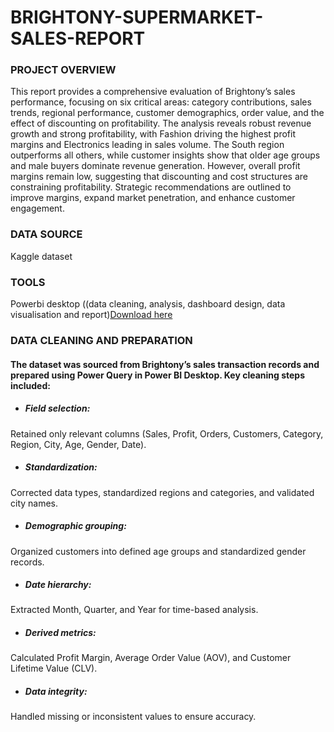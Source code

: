 # BRIGHTONY-SUPERMARKET-SALES-REPORT

### PROJECT OVERVIEW

This report provides a comprehensive evaluation of Brightony’s sales performance, focusing on six critical areas: category contributions, sales trends, regional performance, customer demographics, order value, and the effect of discounting on profitability. The analysis reveals robust revenue growth and strong profitability, with Fashion driving the highest profit margins and Electronics leading in sales volume. The South region outperforms all others, while customer insights show that older age groups and male buyers dominate revenue generation. However, overall profit margins remain low, suggesting that discounting and cost structures are constraining profitability. Strategic recommendations are outlined to improve margins, expand market penetration, and enhance customer engagement.

### DATA SOURCE

Kaggle dataset

### TOOLS

Powerbi desktop ((data cleaning, analysis, dashboard design, data visualisation and report)[Download here](https//powerbi.com)

### DATA CLEANING AND PREPARATION

#### The dataset was sourced from Brightony’s sales transaction records and prepared using Power Query in Power BI Desktop. Key cleaning steps included:

- ##### Field selection:
Retained only relevant columns (Sales, Profit, Orders, Customers, Category, Region, City, Age, Gender, Date).

- ##### Standardization: 
Corrected data types, standardized regions and categories, and validated city names.

- ##### Demographic grouping: 
Organized customers into defined age groups and standardized gender records.

- ##### Date hierarchy: 
Extracted Month, Quarter, and Year for time-based analysis.

- ##### Derived metrics:
Calculated Profit Margin, Average Order Value (AOV), and Customer Lifetime Value (CLV).

- ##### Data integrity:
Handled missing or inconsistent values to ensure accuracy.

